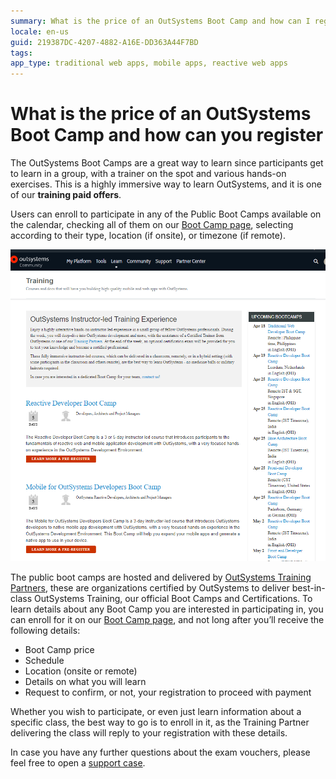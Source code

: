 ```yaml
---
summary: What is the price of an OutSystems Boot Camp and how can I register for one?
locale: en-us
guid: 219387DC-4207-4882-A16E-DD363A44F7BD
tags: 
app_type: traditional web apps, mobile apps, reactive web apps
---
```


# What is the price of an OutSystems Boot Camp and how can you register

The OutSystems Boot Camps are a great way to learn since participants get to learn in a group, with a trainer on the spot and various hands-on exercises. This is a highly immersive way to learn OutSystems, and it is one of our **training paid offers**.

Users can enroll to participate in any of the Public Boot Camps available on the calendar, checking all of them on our [Boot Camp page](https://www.outsystems.com/training/classroom-training/), selecting according to their type, location (if onsite), or timezone (if remote).

![](images/boot-camp-page.png)

The public boot camps are hosted and delivered by [OutSystems Training Partners](https://www.outsystems.com/partners/training-partners/), these are organizations certified by OutSystems to deliver best-in-class OutSystems Training, our official Boot Camps and Certifications.
To learn details about any Boot Camp you are interested in participating in, you can enroll for it on our [Boot Camp page](https://www.outsystems.com/training/classroom-training/), and not long after you’ll receive the following details:

* Boot Camp price
* Schedule
* Location (onsite or remote)
* Details on what you will learn 
* Request to confirm, or not, your registration to proceed with payment

Whether you wish to participate, or even just learn information about a specific class, the best way to go is to enroll in it, as the Training Partner delivering the class will reply to your registration with these details.

In case you have any further questions about the exam vouchers, please feel free to open a [support case](https://www.outsystems.com/SPP_Ticket_UI/Question_Deflection).
